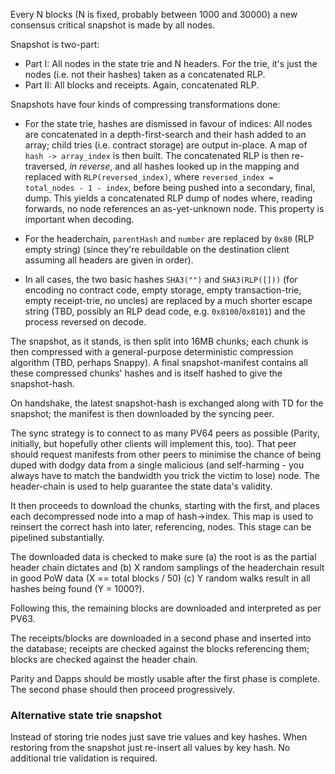 Every N blocks (N is fixed, probably between 1000 and 30000) a new consensus critical snapshot is made by all nodes.

Snapshot is two-part:

- Part I: All nodes in the state trie and N headers. For the trie, it's just the nodes (i.e. not their hashes) taken as a concatenated RLP.
- Part II: All blocks and receipts. Again, concatenated RLP.

Snapshots have four kinds of compressing transformations done:

- For the state trie, hashes are dismissed in favour of indices: All nodes are concatenated in a depth-first-search and their hash added to an array; child tries (i.e. contract storage) are output in-place. A map of `hash -> array_index` is then built. The concatenated RLP is then re-traversed, _in reverse_, and all hashes looked up in the mapping and replaced with `RLP(reversed_index)`, where `reversed_index = total_nodes - 1 - index`, before being pushed into a secondary, final, dump. This yields a concatenated RLP dump of nodes where, reading forwards, no node references an as-yet-unknown node. This property is important when decoding.

- For the headerchain, `parentHash` and `number` are replaced by `0x80` (RLP empty string) (since they're rebuildable on the destination client assuming all headers are given in order).

- In all cases, the two basic hashes `SHA3("")` and `SHA3(RLP([]))` (for encoding no contract code, empty storage, empty transaction-trie, empty receipt-trie, no uncles) are replaced by a much shorter escape string (TBD, possibly an RLP dead code, e.g. `0x8100`/`0x8101`) and the process reversed on decode.

The snapshot, as it stands, is then split into 16MB chunks; each chunk is then compressed with a general-purpose deterministic compression algorithm (TBD, perhaps Snappy). A final snapshot-manifest contains all these compressed chunks' hashes and is itself hashed to give the snapshot-hash.

On handshake, the latest snapshot-hash is exchanged along with TD for the snapshot; the manifest is then downloaded by the syncing peer.

The sync strategy is to connect to as many PV64 peers as possible (Parity, initially, but hopefully other clients will implement this, too). That peer should request manifests from other peers to minimise the chance of being duped with dodgy data from a single malicious (and self-harming - you always have to match the bandwidth you trick the victim to lose) node. The header-chain is used to help guarantee the state data's validity.

It then proceeds to download the chunks, starting with the first, and places each decompressed node into a map of hash->index. This map is used to reinsert the correct hash into later, referencing, nodes. This stage can be pipelined substantially.

The downloaded data is checked to make sure (a) the root is as the partial header chain dictates and (b) X random samplings of the headerchain result in good PoW data (X == total blocks / 50) (c) Y random walks result in all hashes being found (Y = 1000?).

Following this, the remaining blocks are downloaded and interpreted as per PV63.

The receipts/blocks are downloaded in a second phase and inserted into the database; receipts are checked against the blocks referencing them; blocks are checked against the header chain.

Parity and Dapps should be mostly usable after the first phase is complete. The second phase should then proceed progressively.

###  Alternative state trie snapshot

Instead of storing trie nodes just save trie values and key hashes. When restoring from the snapshot just re-insert all values by key hash. No additional trie validation is required.